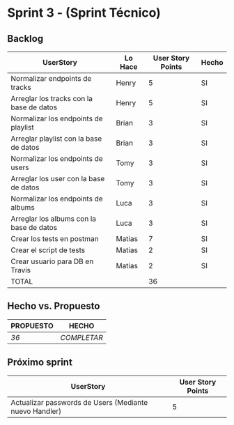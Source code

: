 # Sprint 3 - (Sprint Técnico)

## Backlog
 |UserStory|Lo Hace|User Story Points|Hecho|
 |---------|---------------|-------|-----|
 |Normalizar endpoints de tracks|Henry|5|SI|
 |Arreglar los tracks con la base de datos|Henry|5|SI|
 |Normalizar los endpoints de playlist |Brian|3|SI|
 |Arreglar playlist con la base de datos |Brian|3|SI|
 |Normalizar los endpoints de users|Tomy|3|SI|
 |Arreglar los user con la base de  datos|Tomy|3|SI|
 |Normalizar los endpoints de albums|Luca|3|SI|  
 |Arreglar los albums con la base de  datos|Luca|3|SI|
 |Crear los tests en postman|Matias|7|SI|
 |Crear el script de tests|Matias|2|SI|
 |Crear usuario para DB en Travis|Matias|2|SI|
 |TOTAL||36|||
 
## Hecho vs. Propuesto

|PROPUESTO|HECHO|
|---|---|
|*36*|<span style="color:amarillo">*COMPLETAR*</span>

## Próximo sprint
|UserStory|User Story Points|
 |---------|---------------|
|Actualizar passwords de Users (Mediante nuevo Handler)|5|
